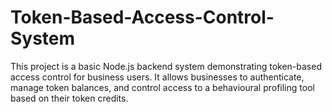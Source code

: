# Token-Based-Access-Control-System
This project is a basic Node.js backend system demonstrating token-based access control for business users. It allows businesses to authenticate, manage token balances, and control access to a behavioural profiling tool based on their token credits. 

